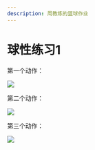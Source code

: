 ```yaml
---
description: 周教练的篮球作业
---
```


# 球性练习1

第一个动作：

![](<../.gitbook/assets/0506 - \_1684912450\_0001.gif>)

第二个动作：

![](<../.gitbook/assets/0506 - \_1684912450\_0002.gif>)

第三个动作：

![](<../.gitbook/assets/0506 - \_1684912450\_0003.gif>)
















